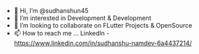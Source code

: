 - 👋 Hi, I’m @sudhanshun45
- 👀 I’m interested in Development & Development
- 💞️ I’m looking to collaborate on FLutter Projects & OpenSource
- 📫 How to reach me ...
     LinkedIn - https://www.linkedin.com/in/sudhanshu-namdev-6a4437214/

<!---
sudhanshun45/sudhanshun45 is a ✨ special ✨ repository because its `README.md` (this file) appears on your GitHub profile.
You can click the Preview link to take a look at your changes.
--->
